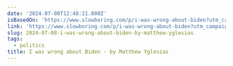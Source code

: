 ```yaml
---
date: '2024-07-08T12:48:21.000Z'
isBasedOn: 'https://www.slowboring.com/p/i-was-wrong-about-biden?utm_campaign=post'
link: 'https://www.slowboring.com/p/i-was-wrong-about-biden?utm_campaign=post'
slug: 2024-07-08-i-was-wrong-about-biden-by-matthew-yglesias
tags:
  - politics
title: I was wrong about Biden - by Matthew Yglesias
---
```

 
